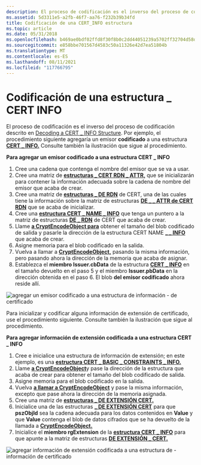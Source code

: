 ```yaml
---
description: El proceso de codificación es el inverso del proceso de codificación descrito en Decoding a CERT INFO Structure (Decoding a CERT \_ INFO Structure).
ms.assetid: 5d3311e5-a2fb-46f7-aa76-f232b39b34fd
title: Codificación de una CERT_INFO estructura
ms.topic: article
ms.date: 05/31/2018
ms.openlocfilehash: b469ae0bdf02ffd8f30f8b0c2dd44051239a5702ff32704d58de8b60f1ca9701
ms.sourcegitcommit: e858bbe701567d4583c50a11326e42d7ea51804b
ms.translationtype: MT
ms.contentlocale: es-ES
ms.lasthandoff: 08/11/2021
ms.locfileid: "117766795"
---
```

# <a name="encoding-a-cert_info-structure"></a>Codificación de una estructura \_ CERT INFO

El proceso de codificación es el inverso del proceso de codificación descrito en [Decoding a CERT \_ INFO Structure](decoding-a-cert-info-structure.md). Por ejemplo, el procedimiento siguiente agregaría un emisor **codificado** a una estructura [**CERT \_ INFO.**](/windows/desktop/api/Wincrypt/ns-wincrypt-cert_info) Consulte también la ilustración que sigue al procedimiento.

**Para agregar un emisor codificado a una estructura CERT \_ INFO**

1.  Cree una cadena que contenga el nombre del emisor que se va a usar.
2.  Cree una matriz de [**estructuras \_ CERT RDN \_ ATTR,**](/windows/desktop/api/Wincrypt/ns-wincrypt-cert_rdn_attr) que se inicializarán para contener la información adecuada sobre la cadena de nombre del emisor que acaba de crear.
3.  Cree una matriz de [**estructuras \_ DE RDN**](/windows/desktop/api/Wincrypt/ns-wincrypt-cert_rdn) de CERT, una de las cuales tiene la información sobre la matriz de estructuras [**DE \_ \_ ATTR de CERT RDN**](/windows/desktop/api/Wincrypt/ns-wincrypt-cert_rdn_attr) que se acaba de inicializar.
4.  Cree una [**estructura CERT \_ NAME \_ INFO**](/windows/desktop/api/Wincrypt/ns-wincrypt-cert_name_info) que tenga un puntero a la matriz de estructuras [**DE \_ RDN**](/windows/desktop/api/Wincrypt/ns-wincrypt-cert_rdn) de CERT que acaba de crear.
5.  Llame [**a CryptEncodeObject para**](/windows/desktop/api/Wincrypt/nf-wincrypt-cryptencodeobject) obtener el tamaño del blob codificado de salida y pasarle la dirección de la estructura CERT NAME [**\_ \_ INFO**](/windows/desktop/api/Wincrypt/ns-wincrypt-cert_name_info) que acaba de crear.
6.  Asigne memoria para el blob codificado en la salida.
7.  Vuelva a llamar a [**CryptEncodeObject,**](/windows/desktop/api/Wincrypt/nf-wincrypt-cryptencodeobject) pasando la misma información, pero pasando ahora la dirección de la memoria que acaba de asignar.
8.  Establezca el **miembro Issuer.cbData** de la estructura [**CERT \_ INFO**](/windows/desktop/api/Wincrypt/ns-wincrypt-cert_info) en el tamaño devuelto en el paso 5 y el miembro **Issuer.pbData** en la dirección obtenida en el paso 6. El blob **del emisor codificado** ahora reside allí.

![agregar un emisor codificado a una estructura de información \- de certificado](images/encflow.png)

Para inicializar y codificar alguna información de extensión de certificado, use el procedimiento siguiente. Consulte también la ilustración que sigue al procedimiento.

**Para agregar información de extensión codificada a una estructura CERT \_ INFO**

1.  Cree e inicialice una estructura de información de extensión; en este ejemplo, es una [**estructura CERT \_ BASIC \_ CONSTRAINTS \_ INFO.**](/windows/desktop/api/Wincrypt/ns-wincrypt-cert_basic_constraints_info)
2.  Llame [**a CryptEncodeObject**](/windows/desktop/api/Wincrypt/nf-wincrypt-cryptencodeobject)y pase la dirección de la estructura que acaba de crear para obtener el tamaño del blob codificado de salida.
3.  Asigne memoria para el blob codificado en la salida.
4.  Vuelva [**a llamar a CryptEncodeObject**](/windows/desktop/api/Wincrypt/nf-wincrypt-cryptencodeobject) y pase la misma información, excepto que pase ahora la dirección de la memoria asignada.
5.  Cree una matriz de [**estructuras \_ DE EXTENSIÓN CERT.**](/windows/desktop/api/Wincrypt/ns-wincrypt-cert_extension)
6.  Inicialice una de las estructuras [**\_ DE EXTENSIÓN CERT**](/windows/desktop/api/Wincrypt/ns-wincrypt-cert_extension) para que **pszObjId** sea la cadena adecuada para los datos contenidos en **Value** y que **Value** contenga el blob de datos cifrados que se ha devuelto de la llamada a [**CryptEncodeObject.**](/windows/desktop/api/Wincrypt/nf-wincrypt-cryptencodeobject)
7.  Inicialice el **miembro rgExtension** de la [**estructura CERT \_ INFO**](/windows/desktop/api/Wincrypt/ns-wincrypt-cert_info) para que apunte a la matriz de estructuras [**DE EXTENSIÓN \_ CERT.**](/windows/desktop/api/Wincrypt/ns-wincrypt-cert_extension)

![agregar información de extensión codificada a una estructura de \- información de certificado](images/xtenflow.png)

 

 



